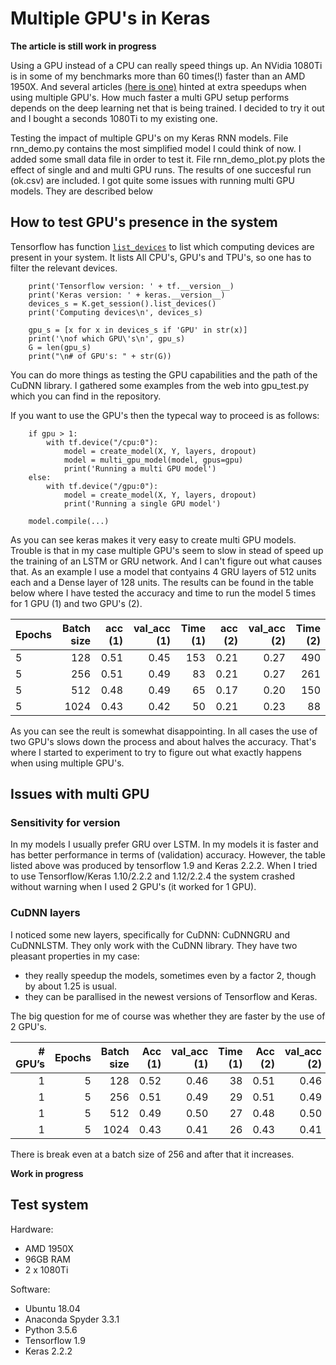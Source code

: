 # Multiple GPU's in Keras

**The article is still work in progress**

Using a GPU instead of a CPU can really speed things up. An NVidia 1080Ti is in some of my benchmarks more than 60 times(!) faster than an AMD 1950X. And several articles [(here is one)](https://medium.com/@iliakarmanov/multi-gpu-rosetta-stone-d4fa96162986) hinted at extra speedups when using multiple GPU's. How much faster a multi GPU setup performs depends on the deep learning net that is being trained. I decided to try it out and I bought a seconds 1080Ti to my existing one. 

Testing the impact of multiple GPU's on my Keras RNN models. File rnn_demo.py contains the most simplified model I could think of now. I added some small data file in order to test it. File rnn_demo_plot.py plots the effect of single and and multi GPU runs. The results of one succesful run (ok.csv) are included. I got quite some issues with running multi GPU models. They are described below

## How to test GPU's presence in the system
Tensorflow has function [`list_devices`](https://www.tensorflow.org/api_docs/python/tf/Session) to list which computing devices are present in your system. It lists All CPU's, GPU's and TPU's, so one has to filter the relevant devices. 
```
    print('Tensorflow version: ' + tf.__version__)
    print('Keras version: ' + keras.__version__)
    devices_s = K.get_session().list_devices()
    print('Computing devices\n', devices_s)

    gpu_s = [x for x in devices_s if 'GPU' in str(x)]
    print('\nof which GPU\'s\n', gpu_s)
    G = len(gpu_s)
    print("\n# of GPU's: " + str(G))
```
You can do more things as testing the GPU capabilities and the path of the CuDNN library. I gathered some examples from the web into gpu_test.py which you can find in the repository.

If you want to use the GPU's then the typecal way to proceed is as follows:

```
    if gpu > 1:
        with tf.device("/cpu:0"):
            model = create_model(X, Y, layers, dropout)
            model = multi_gpu_model(model, gpus=gpu)
            print('Running a multi GPU model')
    else:
        with tf.device("/gpu:0"):
            model = create_model(X, Y, layers, dropout)
            print('Running a single GPU model')

    model.compile(...)
```
As you can see keras makes it very easy to create multi GPU models. Trouble is that in my case multiple GPU's seem to slow in stead of speed up the training of an LSTM or GRU network. And I can't figure out what causes that. As an example I use a model that contyains 4 GRU layers of 512 units each and a Dense layer of 128 units. The results can be found in the table below where I have tested the accuracy and time to run the model 5 times for 1 GPU (1) and two GPU's (2).

|Epochs|Batch size|acc (1)|val_acc (1)|Time (1)|acc (2)|val_acc (2)|Time (2)|
|---|---:|---:|---:|---:|---:|---:|---:|
|5|128|0.51|0.45|153|0.21|0.27|490|
|5|256|0.51|0.49|83|0.21|0.27|261|
|5|512|0.48|0.49|65|0.17|0.20|150|
|5|1024|0.43|0.42|50|0.21|0.23|88|

As you can see the reult is somewhat disappointing. In all cases the use of two GPU's slows down the process and about halves the accuracy. That's where I started to experiment to try to figure out what exactly happens when using multiple GPU's.

## Issues with multi GPU
### Sensitivity for version
In my models I usually prefer GRU over LSTM. In my models it is faster and has better performance in terms of (validation) accuracy. However, the table listed above was produced by tensorflow 1.9 and Keras 2.2.2. When I tried to use Tensorflow/Keras 1.10/2.2.2 and 1.12/2.2.4 the system crashed without warning when I used 2 GPU's (it worked for 1 GPU). 

### CuDNN layers
I noticed some new layers, specifically for CuDNN: CuDNNGRU and CuDNNLSTM. They only work with the CuDNN library. They have two pleasant properties in my case:
- they really speedup the models, sometimes even by a factor 2, though by about 1.25 is usual.
- they can be parallised in the newest versions of Tensorflow and Keras.

The big question for me of course was whether they are faster by the use of 2 GPU's.

|# GPU’s|Epochs|Batch size|Acc (1)|val_acc (1)|Time (1)|Acc (2)|val_acc (2)|Time (2)
|---:|---:|---:|---:|---:|---:|---:|---:|---:
|1|5|128|0.52|0.46|38|0.51|0.46|43
|1|5|256|0.51|0.49|29|0.51|0.49|27
|1|5|512|0.49|0.50|27|0.48|0.50|22
|1|5|1024|0.43|0.41|26|0.43|0.41|17

There is break even at a batch size of 256 and after that it increases. 

**Work in progress**

## Test system
Hardware:
- AMD 1950X
- 96GB RAM
- 2 x 1080Ti

Software:
- Ubuntu 18.04
- Anaconda Spyder 3.3.1
- Python 3.5.6
- Tensorflow 1.9
- Keras 2.2.2
